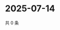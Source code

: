 # 2025-07-14

共 0 条

<!-- BEGIN ZHIHUQUESTIONS -->
<!-- 最后更新时间 Mon Jul 14 2025 20:23:38 GMT+0800 (China Standard Time) -->

<!-- END ZHIHUQUESTIONS -->
